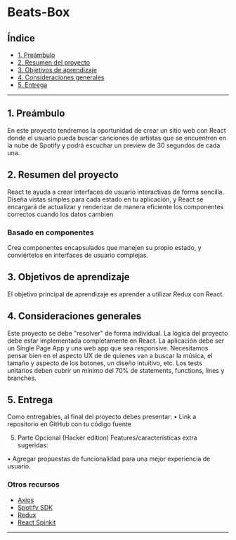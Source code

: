 # Beats-Box

## Índice

* [1. Preámbulo](#1-preámbulo)
* [2. Resumen del proyecto](#2-Resumen-del-proyecto)
* [3. Objetivos de aprendizaje](#3-Objetivos-de-aprendizaje)
* [4.  Consideraciones generales](#4-consideraciones-generales)
* [5. Entrega](#5-Entrega)


***

## 1. Preámbulo

En este proyecto tendremos la oportunidad de crear un sitio web con React donde el usuario pueda buscar canciones de artistas que se encuentren en la nube de Spotify y podrá escuchar un preview de 30 segundos de cada una.

## 2. Resumen del proyecto
React te ayuda a crear interfaces de usuario interactivas de forma sencilla. Diseña vistas simples para cada estado en tu aplicación, y React se encargará de actualizar y renderizar de manera eficiente los componentes correctos cuando los datos cambien

### Basado en componentes

Crea componentes encapsulados que manejen su propio estado, y conviértelos en interfaces de usuario complejas.



## 3. Objetivos de aprendizaje

El objetivo principal de aprendizaje es aprender a utilizar Redux con React.


## 4. Consideraciones generales

Este proyecto se debe "resolver" de forma individual.
La lógica del proyecto debe estar implementada completamente en React.
La aplicación debe ser un Single Page App y una web app que sea responsive.
Necesitamos pensar bien en el aspecto UX de de quienes van a buscar la música, el tamaño y aspecto de los botones, un diseño intuitivo, etc.
Los tests unitarios deben cubrir un mínimo del 70% de statements, functions, lines y branches.

## 5. Entrega

Como entregables, al final del proyecto debes presentar:
•    Link a repositorio en GitHub con tu código fuente

5. Parte Opcional (Hacker edition)
Features/características extra sugeridas:

• Agregar propuestas de funcionalidad para una mejor experiencia de usuario.

### Otros recursos

* [Axios](https://github.com/axios/axios/)
* [Spotify SDK](https://developer.spotify.com/)
* [ Redux](https://es.redux.js.org/)
* [ React Spinkit](https://github.com/dotamir/react-SpinKit)


***
